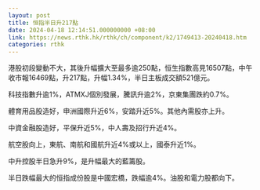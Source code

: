 ```yaml
---
layout: post
title: 恒指半日升217點
date: 2024-04-18 12:14:51.000000000 +08:00
link: https://news.rthk.hk/rthk/ch/component/k2/1749413-20240418.htm
categories: rthk
---
```


港股初段變動不大，其後升幅擴大至最多逾250點，恒生指數高見16507點，中午收市報16469點，升217點，升幅1.34%，半日主板成交額521億元。

科技指數升逾1%，ATMXJ個別發展，騰訊升逾2%，京東集團跌約0.7%。

體育用品股造好，申洲國際升近6%，安踏升近5%。其他內需股亦上升。

中資金融股造好，平保升近5%，中人壽及招行升近4%。

航空股向上，東航、南航和國航升近4%或以上，國泰升近1%。

中升控股半日急升9%，是升幅最大的藍籌股。

半日跌幅最大的恒指成份股是中國宏橋，跌幅逾4%。油股和電力股都向下。
